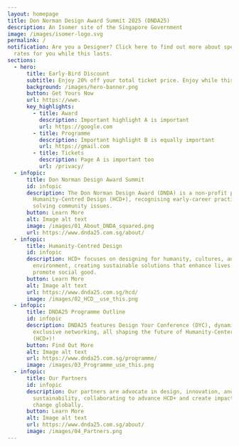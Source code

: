 ```yaml
---
layout: homepage
title: Don Norman Design Award Summit 2025 (DNDA25)
description: An Isomer site of the Singapore Government
image: /images/isomer-logo.svg
permalink: /
notification: Are you a Designer? Click here to find out more about special
  rates for you while this lasts.
sections:
  - hero:
      title: Early-Bird Discount
      subtitle: Enjoy 20% off your total ticket price. Enjoy while this lasts!
      background: /images/hero-banner.png
      button: Get Yours Now
      url: https://wwe.
      key_highlights:
        - title: Award
          description: Important highlight A is important
          url: https://google.com
        - title: Programme
          description: Important highlight B is equally important
          url: https://gmail.com
        - title: Tickets
          description: Page A is important too
          url: /privacy/
  - infopic:
      title: Don Norman Design Award Summit
      id: infopic
      description: The Don Norman Design Award (DNDA) is a non-profit promoting
        Humanity-Centred Design (HCD+), recognising early-career practitioners
        solving community issues.
      button: Learn More
      alt: Image alt text
      image: /images/01_About_DNDA_squared.png
      url: https://www.dnda25.com.sg/about/
  - infopic:
      title: Humanity-Centred Design
      id: infopic
      description: HCD+ focuses on designing for humanity, cultures, and the
        environment, creating sustainable solutions that enhance lives and
        promote social good.
      button: Learn More
      alt: Image alt text
      url: https://www.dnda25.com.sg/hcd/
      image: /images/02_HCD__use_this.png
  - infopic:
      title: DNDA25 Programme Outline
      id: infopic
      description: DNDA25 features Design Your Conference (DYC), dynamic panels, and
        exclusive networking, all shaping the future of Humanity-Centered Design
        (HCD+)!
      button: Find Out More
      alt: Image alt text
      url: https://www.dnda25.com.sg/programme/
      image: /images/03_Programme_use_this.png
  - infopic:
      title: Our Partners
      id: infopic
      description: Our partners are advocate in design, innovation, and
        sustainability, collaborating to advance HCD+ and create impactful
        change globally.
      button: Learn More
      alt: Image alt text
      url: https://www.dnda25.com.sg/about/
      image: /images/04_Partners.png
---
```

